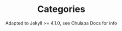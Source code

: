 ---
layout: cloudcategory
title: Categories
subtitle: Adapted to Jekyll >= 4.1.0, see Chulapa Docs for info
permalink: /categories
show_breadcrumb   : true
---